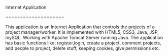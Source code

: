 Internet Application

====================


This application is an Internet Application that controls the projects of a project manager/worker.
It is implemented with HTML5, CSS3, Java, JSP, mySQL.
Working with Apache Tomcat Server running Java.
The application has basic functions like: register,login, create a project, comment projects, add people to project, delete stuff, keeping cookies, give permissions etc.



